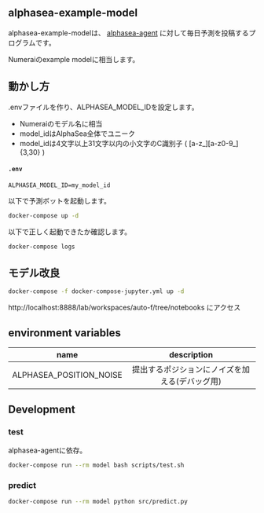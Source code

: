 ## alphasea-example-model

alphasea-example-modelは、
[alphasea-agent](https://github.com/alphasea-dapp/alphasea-agent)
に対して毎日予測を投稿するプログラムです。

Numeraiのexample modelに相当します。

## 動かし方

.envファイルを作り、ALPHASEA_MODEL_IDを設定します。

- Numeraiのモデル名に相当
- model_idはAlphaSea全体でユニーク
- model_idは4文字以上31文字以内の小文字のC識別子 ( \[a-z_\]\[a-z0-9_\]{3,30} )

#### **`.env`**
```text
ALPHASEA_MODEL_ID=my_model_id
```

以下で予測ボットを起動します。

```bash
docker-compose up -d
```

以下で正しく起動できたか確認します。

```bash
docker-compose logs
```

## モデル改良

```bash
docker-compose -f docker-compose-jupyter.yml up -d
```

http://localhost:8888/lab/workspaces/auto-f/tree/notebooks にアクセス

## environment variables

|name|description|
|:-:|:-:|
|ALPHASEA_POSITION_NOISE|提出するポジションにノイズを加える(デバッグ用)|

## Development

### test

alphasea-agentに依存。

```bash
docker-compose run --rm model bash scripts/test.sh
```

### predict

```bash
docker-compose run --rm model python src/predict.py
```
